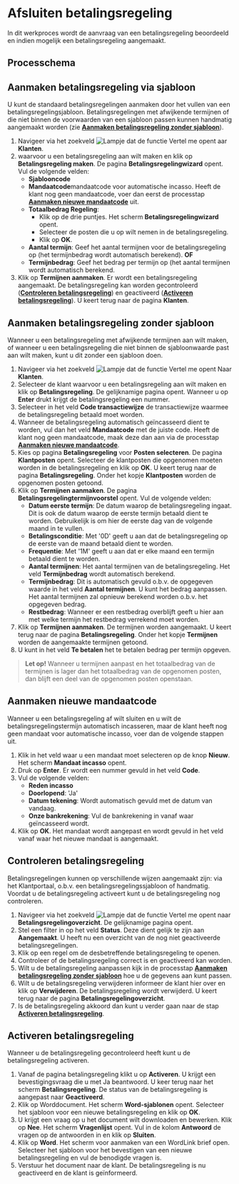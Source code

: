 # Afsluiten betalingsregeling

In dit werkproces wordt de aanvraag van een betalingsregeling beoordeeld en indien mogelijk een betalingsregeling aangemaakt.

## Processchema

## Aanmaken betalingsregeling via sjabloon
U kunt de standaard betalingsregelingen aanmaken door het vullen van een betalingsregelingsjabloon. Betalingsregelingen met afwijkende termijnen of die niet binnen de voorwaarden van een sjabloon passen kunnen handmatig aangemaakt worden (zie **[Aanmaken betalingsregeling zonder sjabloon](#aanmaken-betalingsregeling-zonder-sjabloon)**).

 1. Navigeer via het zoekveld ![Lampje dat de functie Vertel me opent](https://docs.microsoft.com/nl-NL/dynamics365/business-central/media/ui-search/search_small.png "Vertel me") aar **Klanten**.
 2. waarvoor u een betalingsregeling aan wilt maken en klik op **Betalingsregeling maken**. De pagina **Betalingsregelingwizard** opent. Vul de volgende velden: 
	-	**Sjablooncode**
	-	**Mandaatcode**mandaatcode voor automatische incasso. Heeft de klant nog geen mandaatcode, voer dan eerst de processtap **[Aanmaken nieuwe mandaatcode](#aanmaken-nieuwe-mandaatcode)** uit. 
	-	**Totaalbedrag Regeling**:
		-	Klik op de drie puntjes. Het scherm **Betalingsregelingwizard** opent. 
		-	Selecteer de posten die u op wilt nemen in de betalingsregeling.
		-	Klik op **OK**.
	-	**Aantal termijn**: Geef het aantal termijnen voor de betalingsregeling op (het termijnbedrag wordt automatisch berekend).
	**OF**
	-	**Termijnbedrag**: Geef het bedrag per termijn op (het aantal termijnen wordt automatisch berekend.
 3. Klik op **Termijnen aanmaken**. Er wordt een betalingsregeling aangemaakt. De betalingsregeling kan worden gecontroleerd (**[Controleren betalingsregeling](#controleren-betalingsregeling)**) en geactiveerd (**[Activeren betalingsregeling](#activeren-betalingsregeling)**). U keert terug naar de pagina **Klanten**.


## Aanmaken betalingsregeling zonder sjabloon
Wanneer u een betalingsregeling met afwijkende termijnen aan wilt maken, of wanneer u een betalingsregeling die niet binnen de sjabloonwaarde past aan wilt maken, kunt u dit zonder een sjabloon doen. 

1. Navigeer via het zoekveld ![Lampje dat de functie Vertel me opent](https://docs.microsoft.com/nl-NL/dynamics365/business-central/media/ui-search/search_small.png "Vertel me wat u wilt doen") Naar **Klanten**. 
2. Selecteer de klant waarvoor u een betalingsregeling aan wilt maken en klik op **Betalingsregeling**. De gelijknamige pagina opent. Wanneer u op **Enter** drukt krijgt de betalingsregeling een nummer. 
3. Selecteer in het veld **Code transactiewijze** de transactiewijze waarmee de betalingsregeling betaald moet worden. 
4. Wanneer de betalingsregeling automatisch geïncasseerd dient te worden, vul dan het veld **Mandaatcode** met de juiste code. Heeft de klant nog geen mandaatcode, maak deze dan aan via de processtap **[Aanmaken nieuwe mandaatcode](#aanmaken-nieuwe-mandaatcode)**.
5. Kies op pagina **Betalingsregeling** voor **Posten selecteren**. De pagina **Klantposten** opent. Selecteer de klantposten die opgenomen moeten worden in de betalingsregeling en klik op **OK**. U keert terug naar de pagina **Betalingsregeling**. Onder het kopje **Klantposten** worden de opgenomen posten getoond.
6. Klik op **Termijnen aanmaken**. De pagina **Betalingsregelingtermijnvoorstel** opent. Vul de volgende velden:
	- **Datum eerste termijn**: De datum waarop de betalingsregeling ingaat. Dit is ook de datum waarop de eerste termijn betaald dient te worden. Gebruikelijk is om hier de eerste dag van de volgende maand in te vullen. 
	- **Betalingsconditie**: Met '0D' geeft u aan dat de betalingsregeling op de eerste van de maand betaald dient te worden.
	- **Frequentie**: Met '1M' geeft u aan dat er elke maand een termijn betaald dient te worden.
	- **Aantal termijnen**: Het aantal termijnen van de betalingsregeling. Het veld **Termijnbedrag** wordt automatisch berekend.
	- **Termijnbedrag**: Dit is automatisch gevuld o.b.v. de opgegeven waarde in het veld **Aantal termijnen**. U kunt het bedrag aanpassen. Het aantal termijnen zal opnieuw berekend worden o.b.v. het opgegeven bedrag. 
	- **Restbedrag**: Wanneer er een restbedrag overblijft geeft u hier aan met welke termijn het restbedrag verrekend moet worden.
7. Klik op **Termijnen aanmaken**. De termijnen worden aangemaakt. U keert terug naar de pagina **Betalingsregeling**. Onder het kopje **Termijnen** worden de aangemaakte termijnen getoond.
8.  U kunt in het veld **Te betalen** het te betalen bedrag per termijn opgeven.
>**Let op!** Wanneer u termijnen aanpast en het totaalbedrag van de termijnen is lager dan het totaalbedrag van de opgenomen posten, dan blijft een deel van de opgenomen posten openstaan.

## Aanmaken nieuwe mandaatcode

Wanneer u een betalingsregeling af wilt sluiten en u wilt de betalingsregelingstermijn automatisch incasseren, maar de klant heeft nog geen mandaat voor automatische incasso, voer dan de volgende stappen uit.

1. Klik in het veld waar u een mandaat moet selecteren op de knop **Nieuw**. Het scherm **Mandaat incasso** opent.
2. Druk op **Enter**. Er wordt een nummer gevuld in het veld **Code**.
3. Vul de volgende velden:
	- **Reden incasso**
	- **Doorlopend**: 'Ja'
	- **Datum tekening**: Wordt automatisch gevuld met de datum van vandaag.
	- **Onze bankrekening**: Vul de bankrekening in vanaf waar geïncasseerd wordt. 
3. Klik op **OK**. Het mandaat wordt aangepast en wordt gevuld in het veld vanaf waar het nieuwe mandaat is aangemaakt. 

## Controleren betalingsregeling

Betalingsregelingen kunnen op verschillende wijzen aangemaakt zijn: via het Klantportaal, o.b.v. een betalingsregelingssjabloon of handmatig. Voordat u de betalingsregeling activeert kunt u de betalingsregeling nog controleren. 

1. Navigeer via het zoekveld ![Lampje dat de functie Vertel me opent](https://docs.microsoft.com/nl-NL/dynamics365/business-central/media/ui-search/search_small.png "Vertel me wat u wilt doen") naar **Betalingsregelingoverzicht**.  De gelijknamige pagina opent.
2. Stel een filter in op het veld **Status**. Deze dient gelijk te zijn aan **Aangemaakt**. U heeft nu een overzicht van de nog niet geactiveerde betalingsregelingen. 
3. Klik op een regel om de desbetreffende betalingsregeling te openen. 
4. Controleer of de betalingsregeling correct is en geactiveerd kan worden. 
5. Wilt u de betalingsregeling aanpassen kijk in de processtap **[Aanmaken betalingsregeling zonder sjabloon](#aanmaken-betalingsregeling-zonder-sjabloon)** hoe u de gegevens aan kunt passen.
6. Wilt u de betalingsregeling verwijderen informeer de klant hier over en klik op **Verwijderen**. De betalingsregeling wordt verwijderd. U keert terug naar de pagina **Betalingsregelingoverzicht**.
7. Is de betalingsregeling akkoord dan kunt u verder gaan naar de stap **[Activeren betalingsregeling](#activeren-betalingsregeling)**. 

## Activeren betalingsregeling
Wanneer u de betalingsregeling gecontroleerd heeft kunt u de betalingsregeling activeren. 

1. Vanaf de pagina betalingsregeling klikt u op **Activeren**. U krijgt een bevestigingsvraag die u met Ja beantwoord. U keer terug naar het scherm **Betalingsregeling**. De status van de betalingsregeling is aangepast naar **Geactiveerd**. 
2. Klik op Worddocument. Het scherm **Word-sjablonen** opent. Selecteer het sjabloon voor een nieuwe betalingsregeling en klik op **OK**. 
3. U krijgt een vraag op u het document wilt downloaden en bewerken. Klik op **Nee**. Het scherm **Vragenlijst** opent. Vul in de kolom **Antwoord** de vragen op de antwoorden in en klik op **Sluiten**. 
4. Klik op **Word**. Het scherm voor aanmaken van een WordLink brief open. Selecteer het sjabloon voor het bevestigen van een nieuwe betalingsregeling en vul de benodigde vragen is. 
5. Verstuur het document naar de klant. De betalingsregeling is nu geactiveerd en de klant is geïnformeerd. 



<!--stackedit_data:
eyJoaXN0b3J5IjpbNTQwMjUwMzQyLDE0MjY4ODk1MjEsLTE0Mj
A4NTA1NzEsLTUzODk2NjEwNyw1NTAyNjU3MzFdfQ==
-->